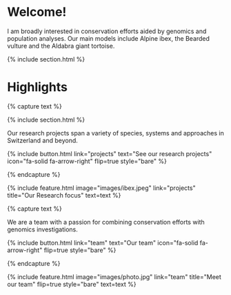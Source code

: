 ---
---

# Welcome!

I am broadly interested in conservation efforts aided by genomics and population analyses. Our main models include Alpine ibex, the Bearded vulture and the Aldabra giant tortoise.

{% include section.html %}


# Highlights


{% capture text %}

{% include section.html %}

Our research projects span a variety of species, systems and approaches in Switzerland and beyond.

{%
  include button.html
  link="projects"
  text="See our research projects"
  icon="fa-solid fa-arrow-right"
  flip=true
  style="bare"
%}

{% endcapture %}

{%
  include feature.html
  image="images/ibex.jpeg"
  link="projects"
  title="Our Research focus"
  text=text
%}

{% capture text %}

We are a team with a passion for combining conservation efforts with genomics investigations.

{%
  include button.html
  link="team"
  text="Our team"
  icon="fa-solid fa-arrow-right"
  flip=true
  style="bare"
%}

{% endcapture %}

{%
  include feature.html
  image="images/photo.jpg"
  link="team"
  title="Meet our team"
  flip=true
  style="bare"
  text=text
%}

